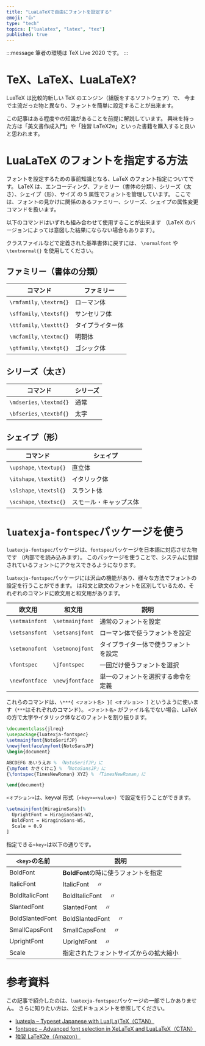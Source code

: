 ```yaml
---
title: "LuaLaTeXで自由にフォントを設定する"
emoji: "👍"
type: "tech"
topics: ["lualatex", "latex", "tex"]
published: true
---
```


:::message
筆者の環境は TeX Live 2020 です。
:::

# TeX、LaTeX、LuaLaTeX?

LuaTeX は比較的新しい TeX のエンジン（組版をするソフトウェア）で、
今まで主流だった物と異なり、フォントを簡単に設定することが出来ます。

この記事はある程度やの知識があることを前提に解説しています。
興味を持った方は「美文書作成入門」や「独習 LaTeX2e」といった書籍を購入すると良いと思われます。

# LuaLaTeX のフォントを指定する方法

フォントを設定するための事前知識となる、LaTeX のフォント指定についてです。
LaTeX は、エンコーディング、ファミリー（書体の分類）、シリーズ（太さ）、シェイプ（形）、サイズ
の 5 属性でフォントを管理しています。
ここでは、フォントの見かけに関係のあるファミリー、シリーズ、シェイプの属性変更コマンドを扱います。

以下のコマンドはいずれも組み合わせて使用することが出来ます
（LaTeX のバージョンによっては意図した結果にならない場合もあります）。

クラスファイルなどで定義された基準書体に戻すには、 `\normalfont` や
`\textnormal{}` を使用してください。

## ファミリー（書体の分類）

| コマンド                 | ファミリー       |
| ------------------------ | ---------------- |
| `\rmfamily`, `\textrm{}` | ローマン体       |
| `\sffamily`, `\textsf{}` | サンセリフ体     |
| `\ttfamily`, `\texttt{}` | タイプライター体 |
| `\mcfamily`, `\textmc{}` | 明朝体           |
| `\gtfamily`, `\textgt{}` | ゴシック体       |

## シリーズ（太さ）

| コマンド                 | シリーズ |
| ------------------------ | -------- |
| `\mdseries`, `\textmd{}` | 通常     |
| `\bfseries`, `\textbf{}` | 太字     |

## シェイプ（形）

| コマンド                | シェイプ               |
| ----------------------- | ---------------------- |
| `\upshape`, `\textup{}` | 直立体                 |
| `\itshape`, `\textit{}` | イタリック体           |
| `\slshape`, `\textsl{}` | スラント体             |
| `\scshape`, `\textsc{}` | スモール・キャップス体 |

# `luatexja-fontspec`パッケージを使う

`luatexja-fontspec`パッケージは、`fontspec`パッケージを日本語に対応させた物です
（内部でを読み込みます）。
このパッケージを使うことで、システムに登録されているフォントにアクセスできるようになります。

`luatexja-fontspec`パッケージには沢山の機能があり、様々な方法でフォントの設定を行うことができます。
は和文と欧文のフォントを区別しているため、それぞれのコマンドに欧文用と和文用があります。

| 欧文用         | 和文用          | 説明                                 |
| -------------- | --------------- | ------------------------------------ |
| `\setmainfont` | `\setmainjfont` | 通常のフォントを設定                 |
| `\setsansfont` | `\setsansjfont` | ローマン体で使うフォントを設定       |
| `\setmonofont` | `\setmonojfont` | タイプライター体で使うフォントを設定 |
| `\fontspec`    | `\jfontspec`    | 一回だけ使うフォントを選択           |
| `\newfontface` | `\newjfontface` | 単一のフォントを選択する命令を定義   |

これらのコマンドは、`\***{ <フォント名> }[ <オプション> ]`
というように使います（`***`はそれぞれのコマンド）。 `<フォント名>`
がファイル名でない場合、LaTeX の方で太字やイタリック体などのフォントを割り振ります。

```latex
\documentclass{jlreq}
\usepackage{luatexja-fontspec}
\setmainjfont{NotoSerifJP}
\newjfontface\myfont{NotoSansJP}
\begin{document}

ABCDEFG あいうえお % 「NotoSerifJP」に
{\myfont かきくけこ} % 「NotoSansJP」に
{\fontspec{TimesNewRoman} XYZ} % 「TimesNewRoman」に

\end{document}
```

`<オプション>`は、keyval 形式（`<key>=<value>`）で設定を行うことができます。

```latex
\setmainjfont{HiraginoSans}[%
  UprightFont = HiraginoSans-W2,
  BoldFont = HiraginoSans-W5,
  Scale = 0.9
]
```

指定できる`<key>`は以下の通りです。

| `<key>`の名前   | 説明                                   |
| --------------- | -------------------------------------- |
| BoldFont        | **BoldFont**の時に使うフォントを指定   |
| ItalicFont      | ItalicFont 　〃                        |
| BoldItalicFont  | BoldItalicFont 　〃                    |
| SlantedFont     | SlantedFont 　〃                       |
| BoldSlantedFont | BoldSlantedFont 　〃                   |
| SmallCapsFont   | SmallCapsFont 　〃                     |
| UprightFont     | UprightFont 　〃                       |
| Scale           | 指定されたフォントサイズからの拡大縮小 |

# 参考資料

この記事で紹介したのは、`luatexja-fontspec`パッケージの一部でしかありません。
さらに知りたい方は、公式ドキュメントを参照してください。

- [luatexja – Typeset Japanese with Lua(La)TeX（CTAN）](https://www.ctan.org/pkg/luatexja)
- [fontspec – Advanced font selection in XeLaTeX and LuaLaTeX（CTAN）](https://www.ctan.org/pkg/fontspec)
- [独習 LaTeX2e（Amazon）](https://www.amazon.co.jp/%E7%8B%AC%E7%BF%92-LaTeX2%CE%B5-%E5%90%89%E6%B0%B8-%E5%BE%B9%E7%BE%8E/dp/4798115363)
